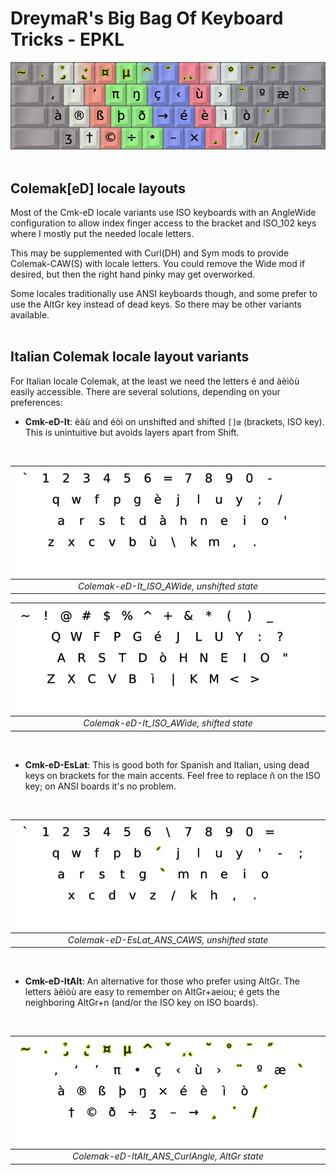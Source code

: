 DreymaR's Big Bag Of Keyboard Tricks - EPKL
===========================================

![EPKL help image for Colemak-eD-ItAlt on an ANSI board, the AltGr state](./Cmk-ItAlt_ANS_s6_EPKL.png)
<br><br>


Colemak[eD] locale layouts
--------------------------
Most of the Cmk-eD locale variants use ISO keyboards with an AngleWide configuration to allow index finger access to the bracket and ISO_102 keys where I mostly put the needed locale letters.

This may be supplemented with Curl(DH) and Sym mods to provide Colemak-CAW(S) with locale letters. You could remove the Wide mod if desired, but then the right hand pinky may get overworked.

Some locales traditionally use ANSI keyboards though, and some prefer to use the AltGr key instead of dead keys. So there may be other variants available.
<br><br>

Italian Colemak locale layout variants
--------------------------------------
For Italian locale Colemak, at the least we need the letters é and àèìòù easily accessible. There are several solutions, depending on your preferences:
- **Cmk-eD-It**: èàù and éòì on unshifted and shifted `[]œ` (brackets, ISO key). This is unintuitive but avoids layers apart from Shift.
<br>

|![EPKL help image for Colemak-eD-It AngleWide on an ISO board, unshifted state](./Cmk-eD-It_ISO_AWide/state0.png)|
|   :---:   |
|_Colemak-eD-It_ISO_AWide, unshifted state_|

|![EPKL help image for Colemak-eD-It AngleWide on an ISO board, shifted state](./Cmk-eD-It_ISO_AWide/state1.png)|
|   :---:   |
|_Colemak-eD-It_ISO_AWide, shifted state_|
<br>

- **Cmk-eD-EsLat**: This is good both for Spanish and Italian, using dead keys on brackets for the main accents. Feel free to replace ñ on the ISO key; on ANSI boards it's no problem.
<br>

|![EPKL help image for Colemak-eD-EsLat CurlAngleWideSym on an ANSI board, unshifted state](../Cmk-eD-Es/Cmk-eD-EsLat_ANS_CurlAWideSym/state0.png)|
|   :---:   |
|_Colemak-eD-EsLat_ANS_CAWS, unshifted state_|
<br>

- **Cmk-eD-ItAlt**: An alternative for those who prefer using AltGr. The letters àèìòù are easy to remember on AltGr+aeiou; é gets the neighboring AltGr+n (and/or the ISO key on ISO boards).
<br>

|![EPKL help image for Colemak-eD-ItAlt on an ANSI board, the AltGr state](./Cmk-eD-ItAlt_ANS_CurlAngle/state6.png)|
|   :---:   |
|_Colemak-eD-ItAlt_ANS_CurlAngle, AltGr state_|
